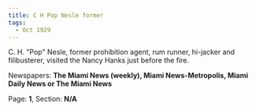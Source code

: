 ```yaml
---  
title: C H Pop Nesle former  
tags:  
  - Oct 1929  
---  
```

  
C. H. "Pop" Nesle, former prohibition agent, rum runner, hi-jacker and filibusterer, visited the Nancy Hanks just before the fire.  
  
Newspapers: **The Miami News (weekly), Miami News-Metropolis, Miami Daily News or The Miami News**  
  
Page: **1**, Section: **N/A** 
